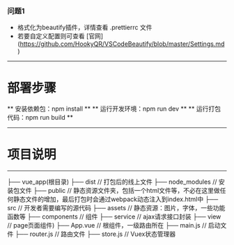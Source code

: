 ### 问题1

* 格式化为beautify插件，详情查看 .prettierrc 文件 
* 若要自定义配置则可查看 [官网] (https://github.com/HookyQR/VSCodeBeautify/blob/master/Settings.md)

***

# 部署步骤
** 安装依赖包：npm install **
** 运行开发环境：npm run dev **
** 运行打包代码：npm run build **

***

# 项目说明

***

├──  vue_app(根目录)
    ├──  dist                         // 打包后的线上文件
    ├──  node_modules                 // 安装包文件
    ├──  public                       // 静态资源文件夹，包括一个html文件等，不必在这里做任何静态文件的增加，最后打包时会通过webpack动态注入到index.html中
    ├──  src                          // 开发者需要编写的源代码
        ├──  assets                   // 静态资源：图片，字体，一些功能函数等
        ├──  components               // 组件
        ├──  service                  // ajax请求接口封装
        ├──  view                     // page页面组件)
        ├──  App.vue                  // 根组件，一级路由所在
        ├──  main.js                  // 启动文件
        ├──  router.js                // 路由文件
        ├──  store.js                 // Vuex状态管理器


